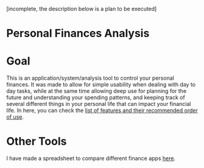 [incomplete, the description below is a plan to be executed] 

# Personal Finances Analysis

# Goal

This is an application/system/analysis tool to control your personal finances. It was made to allow for simple usability when dealing with day to day tasks, while at the same time allowing deep use for planning for the future and understanding your spending patterns, and keeping track of several different things in your personal life that can impact your financial life. In here, you can check the [list of features and their recommended order of use](). 
 
# Other Tools

I have made a spreadsheet to compare different finance apps [here](https://docs.google.com/spreadsheets/d/1S8fQy32FnvG1-aOlGFe6YXfJ-gkyB_yVd4tIjk3JRzs/edit?usp=sharing).


